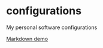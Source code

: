 # configurations
My personal software configurations

[Markdown demo](https://markdown-it.github.io)